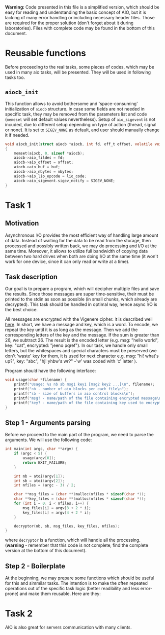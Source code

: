 **Warning:** Code presented in this file is a simplified version, which should be easy for reading and understanding the basic concept of AIO, but it is lacking of many error handling or including necessary header files. Those are required for the proper solution (don't forget about it during laboratories). Files with complete code may be found in the bottom of this document.

# Reusable functions

Before proceeding to the real tasks, some pieces of codes, which may be used in many aio tasks, will be presented. They will be used in following tasks too.

## `aiocb_init`

This function allows to avoid bothersome and 'space-consuming' initialization of `aiocb` structure. In case some fields are not needed in specific task, they may be removed from the parameters list and code (`memeset` will set default values nevertheless). Setup of `aio_sigevent` is not incuded, due to different setup depending on type of action (thread, signal or none). It is set to `SIGEV_NONE` as default, and user should manually change it if needed.

```c
void aiocb_init(struct aiocb *aiocb, int fd, off_t offset, volatile void *buf, size_t nbytes, int lio_code)
{
    memset(aiocb, 0, sizeof *aiocb);
    aiocb->aio_fildes = fd;
    aiocb->aio_offset = offset;
    aiocb->aio_buf = buf;
    aiocb->aio_nbytes = nbytes;
    aiocb->aio_lio_opcode = lio_code;
    aiocb->aio_sigevent.sigev_notify = SIGEV_NONE;
}
```


# Task 1

## Motivation
Asynchronous I/O provides the most efficient way of handling large amount of data. Instead of waiting for the data to be read from the storage, then processed and possibly written back, we may do processing and I/O at the same time. Moreover, it allows to utilize full bandwidth of copying data between two hard drives when both are doing I/O at the same time (it won't work for one device, since it can only read or write at a time).

## Task description
Our goal is to prepare a program, which will decipher multiple files and save the results. Since those messages are super time-sensitive, their must be printed to the stdin as soon as possible (in small chunks, which already are decrypted). This task should be handled in optimal way, hence async I/O is the best choice.

All messages are encrypted with the Vigenere cipher. It is described well [here](https://www.britannica.com/topic/Vigenere-cipher). In short, we have a message and key, which is a word. To encode, we repeat the key until it is as long as the message. Then we add the corresponding letters of the key and the message. If the sum is greater than 26, we subtract 26. The result is the encoded letter (e.g. msg: "hello world", key: "cat", encrypted: "jeeno pqref"). In our task, we handle only small letters, but the whitespaces and special characters must be preserved (we don't 'waste' key for them, it is used for next character e.g. msg: "hi! what's up?", key: "abc", "hj! yhbw's wr?" -'w' was coded with 'c' letter ).

Program should have the following interface:

```c
void usage(char *filename) {
    printf("Usage: %s nb sb msg1 key1 [msg2 key2 ...]\n", filename);
    printf("nb - number of aio blocks per each file\n");
    printf("sb - size of buffers in aio control blocks\n");
    printf("msg? - name/path of the file containing encrypted message\n");
    printf("key? - name/path of the file containing key used to encrypt the relevant (same number) message\n");
}
```

## Step 1 - Arguments parsing

Before we proceed to the main part of the program, we need to parse the arguments. We will use the following code:

```c
int main(int argc, char **argv) {
    if (argc < 5) {
        usage(argv[0]);
        return EXIT_FAILURE;
    }

    int nb = atoi(argv[1]);
    int sb = atoi(argv[2]);
    int nfiles = (argc - 3) / 2;

    char **msg_files = (char **)malloc(nfiles * sizeof(char *));
    char **key_files = (char **)malloc(nfiles * sizeof(char *));
    for (int i = 0; i < nfiles; i++) {
        msg_files[i] = argv[3 + 2 * i];
        key_files[i] = argv[4 + 2 * i];
    }

    decryptor(nb, sb, msg_files, key_files, nfiles);
}
```

where `decryptor` is a function, which will handle all the processing. (**warning** - remember that this code is not complete, find the complete version at the bottom of this document).

## Step 2 - Boilerplate

At the beginning, we may prepare some functions which should be useful for this and simmilar tasks. The intention is to make the often repeated operations out of the specific task logic (better readibility and less error-prone) and make them reusable. Here are they:




# Task 2

AIO is also great for servers communication with many clients.